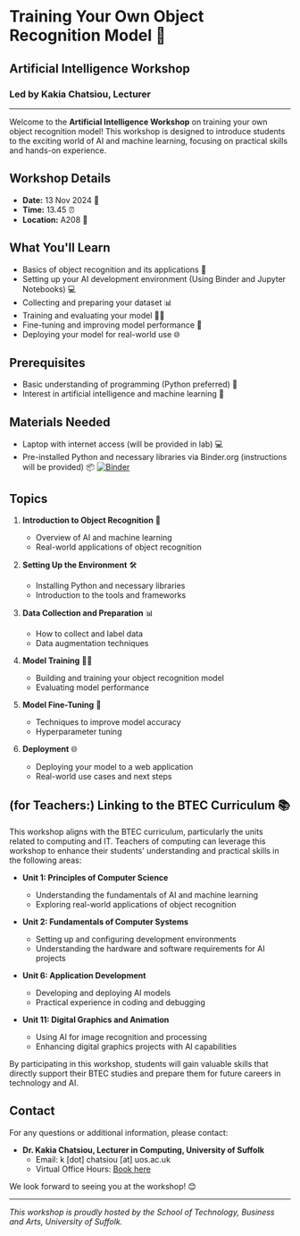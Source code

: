 # Training Your Own Object Recognition Model 🤖

## Artificial Intelligence Workshop

### Led by Kakia Chatsiou, Lecturer
<!--
https://hub.binder.curvenote.dev/user/university-of-s-penday-20241113-rliyum3s/lab/tree/vegetable-image-classification-using-cnn.ipynb
https://awsacademy.instructure.com/courses/91465/files/folder/Educator%20Files/Presentation%20Files?preview=4267109
https://awsacademy.instructure.com/courses/91466/files/folder/Educator%20Files/Presentations?preview=4267174(information extraction)
https://www.kaggle.com/code/chitwanmanchanda/vegetable-image-classification-using-cnn
https://www.kaggle.com/code/chitwanmanchanda/vegetable-image-classification-using-cnn#Visualise-the-Images
https://reg.githubuniverse.com/flow/github/universe24/attendee-portal/page/sessioncatalog?search.deliveryformat=1692799009854004CQlx&utm_source=github&utm_medium=banner&utm_campaign=24banner16li
https://www.geeksforgeeks.org/cifar-10-image-classification-in-tensorflow/
https://mljar.com/blog/jupyter-notebook-hide-code/
https://github.com/aws/amazon-sagemaker-examples/blob/default/%20%20%20%20%20%20build_and_train_models/sm-object_detection_birds/sm-object_detection_birds.ipynb
https://drive.google.com/drive/folders/1mWBXW4K-W2s7JAXNMrWxpz-gdk32NPUB
-->
---

Welcome to the **Artificial Intelligence Workshop** on training your own object recognition model! This workshop is designed to introduce students to the exciting world of AI and machine learning, focusing on practical skills and hands-on experience.

## Workshop Details

- **Date:** 13 Nov 2024 📅
- **Time:** 13.45 ⏰
- **Location:** A208 📍

## What You'll Learn

- Basics of object recognition and its applications 🧠
- Setting up your AI development environment (Using Binder and Jupyter Notebooks) 💻
- Collecting and preparing your dataset 📊
- Training and evaluating your model 🏋️‍♂️
- Fine-tuning and improving model performance 🔧
- Deploying your model for real-world use 🌐

## Prerequisites

- Basic understanding of programming (Python preferred) 🐍
- Interest in artificial intelligence and machine learning 🤖

## Materials Needed

- Laptop with internet access (will be provided in lab) 💻
- Pre-installed Python and necessary libraries via Binder.org (instructions will be provided) 📦 [![Binder](https://mybinder.org/badge_logo.svg)](https://mybinder.org/v2/gh/university-of-suffolk/OpenDay-20241113/HEAD)

## Topics

1. **Introduction to Object Recognition** 🧠
   - Overview of AI and machine learning
   - Real-world applications of object recognition

2. **Setting Up the Environment** 🛠️
   - Installing Python and necessary libraries
   - Introduction to the tools and frameworks

3. **Data Collection and Preparation** 📊
   - How to collect and label data
   - Data augmentation techniques

4. **Model Training** 🏋️‍♂️
   - Building and training your object recognition model
   - Evaluating model performance

5. **Model Fine-Tuning** 🔧
   - Techniques to improve model accuracy
   - Hyperparameter tuning

6. **Deployment** 🌐
   - Deploying your model to a web application
   - Real-world use cases and next steps

## (for Teachers:) Linking to the BTEC Curriculum 📚

This workshop aligns with the BTEC curriculum, particularly the units related to computing and IT. Teachers of computing can leverage this workshop to enhance their students' understanding and practical skills in the following areas:

- **Unit 1: Principles of Computer Science**
  - Understanding the fundamentals of AI and machine learning
  - Exploring real-world applications of object recognition

- **Unit 2: Fundamentals of Computer Systems**
  - Setting up and configuring development environments
  - Understanding the hardware and software requirements for AI projects

- **Unit 6: Application Development**
  - Developing and deploying AI models
  - Practical experience in coding and debugging

- **Unit 11: Digital Graphics and Animation**
  - Using AI for image recognition and processing
  - Enhancing digital graphics projects with AI capabilities

By participating in this workshop, students will gain valuable skills that directly support their BTEC studies and prepare them for future careers in technology and AI.

## Contact

For any questions or additional information, please contact:

- **Dr. Kakia Chatsiou, Lecturer in Computing, University of Suffolk**
  - Email: k [dot] chatsiou [at] uos.ac.uk
  - Virtual Office Hours: [Book here](https://outlook.office.com/bookwithme/user/90ad647b2ee3423ea75829c521f69bfd@UOS.AC.UK?anonymous&ep=signature) 

We look forward to seeing you at the workshop! 😊

---

*This workshop is proudly hosted by the School of Technology, Business and Arts, University of Suffolk.*
